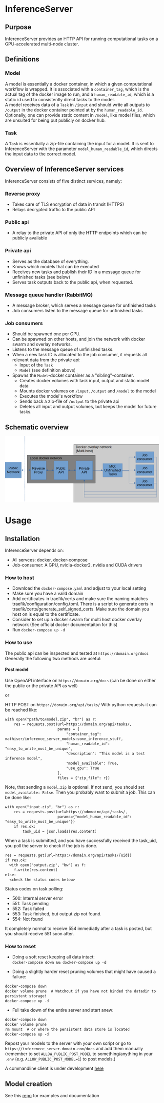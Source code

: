 # InferenceServer
## Purpose
InferenceServer provides an HTTP API for running computational tasks on a GPU-accelerated multi-node cluster.

## Definitions
### Model
A model is essentially a docker container, in which a given computational workflow is wrapped. It is associated with 
a `container_tag`, which is the actual tag of the docker image to run, and a `human_readable_id`, which is a static id
used to consistently direct tasks to the model.  
A model receives data of a `Task` in `/input` and should write all outputs to `/output` in the docker container pointed at
by the `human_readable_id`. Optionally, one can provide static content in `/model`, like model files, which are
unsuited for being put publicly on docker hub.

### Task
A `Task` is essentially a zip-file containing the input for a model. It is sent to InferenceServer with the parameter 
`model_human_readable_id`, which directs the input data to the correct model.

## Overview of InferenceServer services
InferenceServer consists of five distinct services, namely:
### Reverse proxy
  - Takes care of TLS encryption of data in transit (HTTPS)
  - Relays decrypted traffic to the public API
### Public api
- A relay to the private API of only the HTTP endpoints which can be publicly available
### Private api
- Serves as the database of everything.
- Knows which models that can be executed
- Receives new tasks and publish their ID in a message queue for unfinished tasks (see below)
- Serves task outputs back to the public api, when requested.
### Message queue handler (RabbitMQ)
- A message broker, which serves a message queue for unfinished tasks
- Job consumers listen to the message queue for unfinished tasks
### Job consumers
- Should be spawned one per GPU.
- Can be spawned on other hosts, and join the network with docker swarm and overlay networks.
- Listens to the message queue of unfinished tasks.
- When a new task ID is allocated to the job consumer, it requests all relevant data from the private api:
  - Input of the `Task`
  - `Model` (see definition above)
- Spawns the `Model`-docker container as a "sibling"-container.
  - Creates docker volumes with task input, output and static model data
  - Mounts docker volumes on `/input`, `/output` and `/model` to the model
  - Executes the model's workflow
  - Sends back a zip-file of `/output` to the private api 
  - Deletes all input and output volumes, but keeps the model for future tasks.  

## Schematic overview
![](documentation/schematic_overview.png)

# Usage
## Installation
InferenceServer depends on:
- All servces: docker, docker-compose
- Job-consumer: A GPU, nvidia-docker2, nvidia and CUDA drivers

### How to host
- Download the `docker-compose.yaml` and adjust to your local setting
- Make sure you have a vaild domain
- Add certificates in traefik/certs and make sure the naming matches traefik/configuration/config.toml.
There is a script to generate certs in traefik/certs/generate_self_signed_certs. Make sure the domain you host on is equal to the certificate.
- Consider to set up a docker swarm for multi host docker overlay network (See official docker documentaiton for this)
- Run `docker-compose up -d`

### How to use
The public api can be inspected and tested at `https://domain.org/docs`
Generally the following two methods are useful:

#### Post model
Use OpenAPI interface on `https://domain.org/docs` (can be done on either the public or the private API as well)

or  

HTTP POST on `https://domain.org/api/tasks/`
With python requests it can be reached like:
```
with open("path/to/model.zip", "br") as r:
    res = requests.post(url=https://domain.org/api/tasks/,  
                        params = {  
                            "container_tag": mathiser/inference_server_models:some_inference_stuff,  
                            "human_readable_id": "easy_to_write_must_be_unique", 
                            "description": "This model is a test inference model",  
                            "model_available": True,  
                            "use_gpu": True  
                        },  
                        files = {"zip_file": r})  
```
Note, that sending a `model.zip` is optional. If not send, you should set `model_available: False`.
Then you probably want to submit a job. This can be done like:
```
with open("input.zip", "br") as r:
    res = requests.post(url=https://<domain>/api/tasks/,
                        params={"model_human_readable_id": "easy_to_write_must_be_unique"})
    if res.ok:
        task_uid = json.loads(res.content)
```

When a task is submitted, and you have successfully received the task_uid, you poll the server to check if the job is done.
```
res = requests.get(url=https://domain.org/api/tasks/{uid})
if res.ok:
  with open("output.zip", "bw") as f:
    f.write(res.content)
else:
  <check the status codes below>
```

Status codes on task polling:
- 500: Internal server error
- 551: Task pending
- 552: Task failed
- 553: Task finished, but output zip not found.
- 554: Not found


It completely normal to receive 554 immediatly after a task is posted, but you should receive 551 soon after.

### How to reset
- Doing a soft reset keeping all data intact:  
`docker-compose down && docker-compose up -d`

- Doing a slightly harder reset pruning volumes that might have caused a failure:  
```
docker-compose down
docker volume prune  # Watchout if you have not binded the datadir to persistent storage!
docker-compose up -d
```

- Full take down of the entire server and start anew:  
```
docker-compose down
docker volume prune
rm mount  # or where the persistent data store is located
docker-compose up -d
```
Repost your models to the server with your own script or go to `https://inferenece_server.domain.com/docs` and add them manually (remember to set `ALLOW_PUBLIC_POST_MODEL` to something/anything in your `.env` (e.g. `ALLOW_PUBLIC_POST_MODEL=1`) to post models.)  

A commandline client is under development [here](https://github.com/mathiser/inference_server_client)
## Model creation
See this [repo](https://github.com/mathiser/inference_server_models) for examples and documentation



